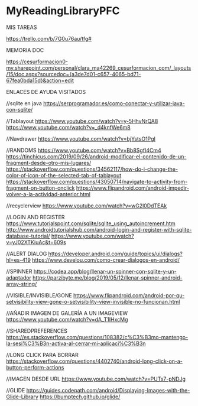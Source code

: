 # MyReadingLibraryPFC
MIS TAREAS

https://trello.com/b/7G0u76au/tfg#

MEMORIA DOC

https://cesurformacion0-my.sharepoint.com/personal/clara_ma42269_cesurformacion_com/_layouts/15/doc.aspx?sourcedoc={a3de7d01-c657-4065-bd71-67fea0bda15d}&action=edit

 ENLACES DE AYUDA VISITADOS
 
//sqlite en java
https://serprogramador.es/como-conectar-y-utilizar-java-con-sqlite/

//Tablayout
https://www.youtube.com/watch?v=y-5HhvNrQA8
https://www.youtube.com/watch?v=_d4knfWe6m8

//Navdrawer
https://www.youtube.com/watch?v=bjYstsO1PgI

//RANDOMS
https://www.youtube.com/watch?v=Bb8SgfI4Cm4
https://tinchicus.com/2019/09/26/android-modificar-el-contenido-de-un-fragment-desde-otro-mis-lugares/
https://stackoverflow.com/questions/34562117/how-do-i-change-the-color-of-icon-of-the-selected-tab-of-tablayout
https://stackoverflow.com/questions/43050714/navigate-to-activity-from-fragment-on-button-onclick 
https://www.flipandroid.com/android-impedir-volver-a-la-actividad-anterior.html

//recyclerview
https://www.youtube.com/watch?v=wG2l0DdTEAk

//LOGIN AND REGISTER
https://www.tutorialspoint.com/sqlite/sqlite_using_autoincrement.htm
http://www.androidtutorialshub.com/android-login-and-register-with-sqlite-database-tutorial/
https://www.youtube.com/watch?v=yJ02XTKiuAc&t=609s

//ALERT DIALOG
https://developer.android.com/guide/topics/ui/dialogs?hl=es-419
https://www.develou.com/como-crear-dialogos-en-android/

//SPINNER
https://codea.app/blog/llenar-un-spinner-con-sqlite-y-un-adaptador
https://parzibyte.me/blog/2019/05/12/llenar-spinner-android-array-string/

//VISIBLE/INVISIBLE/GONE
https://www.flipandroid.com/android-por-qu-setvisibility-view-gone-o-setvisibility-view-invisible-no-funcionan.html

//AÑADIR IMAGEN DE GALERÍA A UN IMAGEVIEW
https://www.youtube.com/watch?v=dA_T1IHxcMg

//SHAREDPREFERENCES
https://es.stackoverflow.com/questions/108382/c%C3%B3mo-mantengo-la-sesi%C3%B3n-activa-al-cerrar-mi-aplicaci%C3%B3n

//LONG CLICK PARA BORRAR
https://stackoverflow.com/questions/4402740/android-long-click-on-a-button-perform-actions

//IMAGEN DESDE URL 
https://www.youtube.com/watch?v=PUTs7-pNDJg

//GLIDE
https://guides.codepath.com/android/Displaying-Images-with-the-Glide-Library
https://bumptech.github.io/glide/
